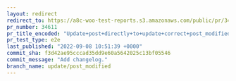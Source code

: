 ```yaml
---
layout: redirect
redirect_to: https://a8c-woo-test-reports.s3.amazonaws.com/public/pr/34611/e2e/index.html
pr_number: 34611
pr_title_encoded: "Update+post+directly+to+update+correct+post_modified+value"
pr_test_type: e2e
last_published: "2022-09-08 10:51:39 +0000"
commit_sha: f3d42ae95cccad35dd9e60a5642025c13bf05546
commit_message: "Add changelog."
branch_name: update/post_modified
---
```

